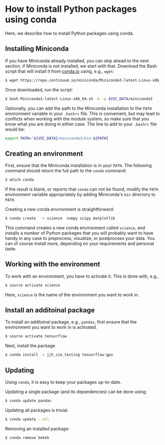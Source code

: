 # How to install Python packages using conda
Here, we describe how to install Python packages using conda.


## Installing Miniconda
If you have Miniconda already installed, you can skip ahead to the next
section, if Miniconda is not installed, we start with that. Download the
Bash script that will install it from
[conda.io](https://repo.continuum.io/miniconda/Miniconda3-latest-Linux-x86_64.sh) using, e.g., `wget`:
```bash
$ wget https://repo.continuum.io/miniconda/Miniconda3-latest-Linux-x86_64.sh
```
Once downloaded, run the script:
```bash
$ bash Miniconda3-latest-Linux-x86_64.sh -b -p $VSC_DATA/miniconda3
```

Optionally, you can add the path to the   Miniconda installation to the
`PATH` environment variable in your `.bashrc` file.  This is convenient,
but may lead to conflicts when working with the module system, so make
sure that you know what you are doing in either case.
The line to add to your `.bashrc` file would be:
```bash
export PATH="${VSC_DATA}/miniconda3/bin:${PATH}
```

## Creating an environment
First, ensure that the Miniconda installation is in your `PATH`.  The
following command should return the full path to the `conda` command:
```bash
$ which conda
```
If the result is blank, or reports that `conda` can not be found, modify
the `PATH` environment variable appropriately by adding Miniconda's
`bin` directory to `PATH`.

Creating a new conda environment is straightforward:
```bash
$ conda create  -n science  numpy scipy matplotlib
```
This command creates a new conda environment called `science`, and
installs a number of Python packages that you will probably want to have
handy in any case to preprocess, visualize, or postprocess your data.
You can of course install more, depending on your requirements and
personal taste.


## Working with the environment
To work with an environment, you have to activate it.  This is done with,
e.g.,
```bash
$ source activate science
```
Here, `science` is the name of the environment you want to work in.


## Install an additoinal package
To install an additoinal package, e.g., `pandas`, first ensure that the
environment you want to work in is activated.
```bash
$ source activate tensorflow
```
Next, install the package
```bash
$ conda install -c jjh_cio_testing tensorflow-gpu
```


## Updating
Using `conda`, it is easy to keep your packages up-to-date.

Updating a single package (and its dependencies) can be done using:
```bash
$ conda update pandas
```
Updating all packages is trivial:
```bash
$ conda update --all
```

Removing an installed package:
```bash
$ conda remove bokeh
```
